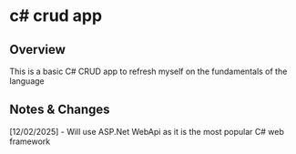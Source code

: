 # c# crud app
## Overview
This is a basic C# CRUD app to refresh myself on the fundamentals of the language

## Notes & Changes

[12/02/2025] - Will use ASP.Net WebApi as it is the most popular C# web framework
